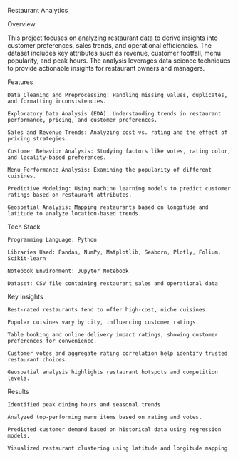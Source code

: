 Restaurant Analytics

Overview

  This project focuses on analyzing restaurant data to derive insights into customer preferences, sales trends, and operational efficiencies. The dataset includes key attributes such as revenue, customer footfall, menu popularity, and peak hours. The analysis leverages data science techniques to provide actionable insights for restaurant owners and managers.


Features

	Data Cleaning and Preprocessing: Handling missing values, duplicates, and formatting inconsistencies.
  
	Exploratory Data Analysis (EDA): Understanding trends in restaurant performance, pricing, and customer preferences.

	Sales and Revenue Trends: Analyzing cost vs. rating and the effect of pricing strategies.

	Customer Behavior Analysis: Studying factors like votes, rating color, and locality-based preferences.

	Menu Performance Analysis: Examining the popularity of different cuisines.

	Predictive Modeling: Using machine learning models to predict customer ratings based on restaurant attributes.

	Geospatial Analysis: Mapping restaurants based on longitude and latitude to analyze location-based trends.


Tech Stack

	Programming Language: Python

	Libraries Used: Pandas, NumPy, Matplotlib, Seaborn, Plotly, Folium, Scikit-learn

	Notebook Environment: Jupyter Notebook
	
	Dataset: CSV file containing restaurant sales and operational data


Key Insights

	Best-rated restaurants tend to offer high-cost, niche cuisines.

	Popular cuisines vary by city, influencing customer ratings.

	Table booking and online delivery impact ratings, showing customer preferences for convenience.

	Customer votes and aggregate rating correlation help identify trusted restaurant choices.

	Geospatial analysis highlights restaurant hotspots and competition levels.
  

Results

	Identified peak dining hours and seasonal trends.

	Analyzed top-performing menu items based on rating and votes.

	Predicted customer demand based on historical data using regression models.
  
	Visualized restaurant clustering using latitude and longitude mapping.

